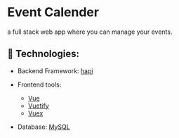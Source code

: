 # Event Calender

a full stack web app where you can manage your events.

## 💎 Technologies:

- Backend Framework: [hapi](https://hapi.dev/)
- Frontend tools:

  - [Vue](https://vuejs.org/)
  - [Vuetify](https://vuetifyjs.com/en/)
  - [Vuex](https://vuex.vuejs.org/)

- Database: [MySQL](https://www.mysql.com/)
